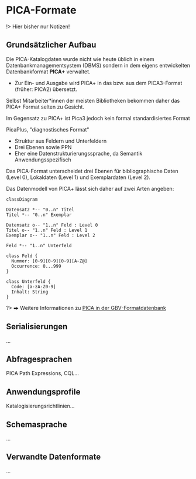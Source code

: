 # PICA-Formate

!> Hier bisher nur Notizen!

## Grundsätzlicher Aufbau

Die PICA-Katalogdaten wurde nicht wie heute üblich in einem Datenbankmanagementsystem (DBMS) sondern in dem eigens entwickelten Datenbankformat **PICA+** verwaltet.

* Zur Ein- und Ausgabe wird PICA+ in das bzw. aus dem PICA3-Format (früher: PICA2) übersetzt.

Selbst Mitarbeiter*innen der meisten Bibliotheken bekommen daher das PICA+ Format selten zu Gesicht.

Im Gegensatz zu PICA+ ist Pica3 jedoch kein formal standardisiertes Format

PicaPlus, "diagnostisches Format"

* Struktur aus Feldern und Unterfeldern
* Drei Ebenen sowie PPN
* Eher eine Datenstrukturierungssprache, da Semantik Anwendungsspezifisch


Das PICA-Format unterscheidet drei Ebenen für bibliographische Daten (Level 0), Lokaldaten (Level 1) und Exemplardaten (Level 2).

Das Datenmodell von PICA+ lässt sich daher auf zwei Arten angeben:

~~~mermaid
classDiagram

Datensatz *-- "0..n" Titel
Titel *-- "0..n" Exemplar

Datensatz o-- "1..n" Feld : Level 0
Titel o-- "1..n" Feld : Level 1
Exemplar o-- "1..n" Feld : Level 2

Feld *-- "1..n" Unterfeld

class Feld {
  Nummer: [0-9][0-9][0-9][A-Z@]
  Occurrence: 0...999
}

class Unterfeld {
  Code: [a-zA-Z0-9]
  Inhalt: String
}
~~~

?> ⮕  Weitere Informationen zu [PICA in der GBV-Formatdatenbank](https://format.gbv.de/pica)

## Serialisierungen

...

## Abfragesprachen

PICA Path Expressions, CQL...

## Anwendungsprofile

Katalogisierungsrichtlinien...

## Schemasprache

...

## Verwandte Datenformate

...
